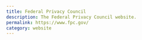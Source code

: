 ```yaml
---
title: Federal Privacy Council 
description: The Federal Privacy Council website.
permalink: https://www.fpc.gov/
category: website
---
```

